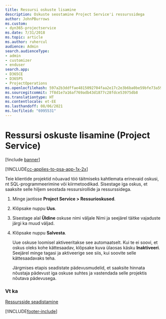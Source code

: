 ```yaml
---
title: Ressursi oskuste lisamine
description: Oskuste seostamine Project Service'i ressurssidega
author: JohnPBurrows
ms.custom:
- dyn365-projectservice
ms.date: 7/31/2018
ms.topic: article
ms.author: ruhercul
audience: Admin
search.audienceType:
- admin
- customizer
- enduser
search.app:
- D365CE
- D365PS
- ProjectOperations
ms.openlocfilehash: 597a2b3ddffae4815092704faa2e17c2e3b6ba0be59bfe73a59a89a4fe506ede
ms.sourcegitcommit: 7f8d1e7a16af769adb43d1877c28fdce53975db8
ms.translationtype: HT
ms.contentlocale: et-EE
ms.lasthandoff: 08/06/2021
ms.locfileid: "6995531"
---
```

# <a name="add-resource-skills-project-service"></a>Ressursi oskuste lisamine (Project Service)

[!include [banner](../includes/psa-now-project-operations.md)]

[!INCLUDE[cc-applies-to-psa-app-1x-2x](../includes/cc-applies-to-psa-app-1x-2x.md)]

Teie klientide projektid nõuavad töö täitmiseks kahtlemata erinevaid oskusi, nt SQL-programmeerimine või kiirmetoodikad. Sisestage iga oskus, et saaksite selle hiljem seostada ressursirollide ja ressurssidega.  
  
1. Minge jaotisse **Project Service > Ressurioskused**.  
  
2. Klõpsake nuppu **Uus**.  
  
3. Sisestage alal **Üldine** oskuse nimi väljale Nimi ja seejärel täitke vajaduste järgi ka muud väljad.  
  
4. Klõpsake nuppu **Salvesta**.  
  
   Uue oskuse loomisel aktiveeritakse see automaatselt. Kui te ei soovi, et oskus oleks kohe kättesaadav, klõpsake kuva ülaosas käsku **Inaktiveeri**. Seejärel minge tagasi ja aktiveerige see siis, kui soovite selle kättesaadavaks teha.  
  
   Järgmises etapis seadistate pädevusmudelid, et saaksite hinnata nõustaja pädevust iga oskuse suhtes ja vastendada selle projektis nõutava pädevusega.  
  
### <a name="see-also"></a>Vt ka  
 [Ressursside seadistamine](../psa/set-up-resources.md)


[!INCLUDE[footer-include](../includes/footer-banner.md)]